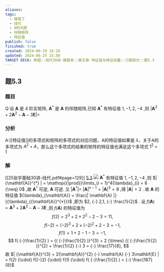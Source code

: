 ```yaml
---
aliases: 
tags:
  - 做错了
  - 线代
  - 0的问题
  - 伴随矩阵
  - 特征值
publish: false
finished: true
created: 2024-06-19 16:18
updated: 2024-06-25 15:50
TARGET DECK: 刷题::线代30讲-做题本::第五章 特征值与特征向量::习题部分::题5.3
---
```

## 题5.3
### 题目
Q:设 $\mathbf{A}$ 是 4 阶实矩阵, ${\mathbf{A}}^{ * }$ 是 $\mathbf{A}$ 的伴随矩阵,已知 ${\mathbf{A}}^{ * }$ 有特征值 $1, - 1,2, - 4$ ,则 $| {{\mathbf{A}}^{3} + 2{\mathbf{A}}^{2} - \mathbf{A} - 3\mathbf{E}}|  =$ 
### 分析
A:[[特征值]]的多项式和矩阵的多项式的对应问题，A的特征值如果是 $\lambda$，关于A的多项式为 $A^{2}+A$，那么这个多项式的结果的矩阵的特征值也满足这个多项式 $1^{2}+1$
### 解
[[25张宇基础30讲-线代.pdf#page=129]]
[5.3](obsidian://bookmaster?type=open-book&bid=HRBkGbReXHHpCWQt&aid=6eb72c42-4685-786f-3306-03ea6ece22bf&page=129)
![](https://img.hwenyi.tech/202409061543356.webp)
${\mathbf{A}}^{*}$ 有特征值 $1, {-} 1,2, {-} 4$ ,则 $| {\mathbf{A}}^{*} | = \mathop{{\prod}}\limits_{i = 1}^4{\lambda}_{i} = 8 {\neq} 0$ ,故 ${\mathbf{A}}^{*}$ 可逆, $\mathbf{A}$ 可逆. 又 $| {\mathbf{A}}^{*} | =$ ${| \mathbf{A} |}^{n {-} 1} = {| \mathbf{A} |}^{3} = 8$ ,得 $| \mathbf{A} | = 2$ . 故 $\mathbf{A}$ 的特征值 ${\lambda}_{\mathbf{A}} = \frac{| \mathbf{A} |}{{\lambda}_{{\mathbf{A}}^{*}}}$ ,即为 $2, {-} 2,1, {-} \frac{1}{2}$ .
设 $f( \mathbf{A} ) = {\mathbf{A}}^{3} + 2{\mathbf{A}}^{2} {-} \mathbf{A} {-} 3\mathbf{E}$ ,则 $f( \mathbf{A} )$ 的特征值为
$$
f(2) = 2^{3} + 2 {\times} 2^{2} {-} 2 {-} 3 = 11,
$$
$$
f({-}2) = {({-}2)}^{3} + 2 {\times} {({-}2)}^{2} + 2 {-} 3 = {-} 1,
$$
$$
f(1) = 1 + 2 {-} 1 {-} 3 = {-} 1,
$$
$$
f( {-}\frac{1}{2} ) = {( {-}\frac{1}{2} )}^{3} + 2 {\times} {( {-}\frac{1}{2} )}^{2} + \frac{1}{2} {-} 3 = {-} \frac{17}{8},
$$
故 $| {\mathbf{A}}^{3} + 2{\mathbf{A}}^{2} {-} \mathbf{A} {-} 3\mathbf{E} | = f(2) {\cdot} f({-}2) {\cdot} f(1) {\cdot} f( {-}\frac{1}{2} ) = {-} \frac{187}{8}$ 

